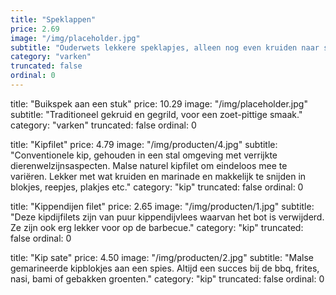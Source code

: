 ```yaml
---
title: "Speklappen"
price: 2.69
image: "/img/placeholder.jpg"
subtitle: "Ouderwets lekkere speklapjes, alleen nog even kruiden naar smaak en in de pan. Met 1 ster van het beter leven keurmerk. Marineer eens met honing en mosterd, een heerlijke combinatie met witlof."
category: "varken"
truncated: false
ordinal: 0
---
```


title: "Buikspek aan een stuk"
price: 10.29
image: "/img/placeholder.jpg"
subtitle: "Traditioneel gekruid en gegrild, voor een zoet-pittige smaak."
category: "varken"
truncated: false
ordinal: 0


title: "Kipfilet"
price: 4.79
image: "/img/producten/4.jpg"
subtitle: "Conventionele kip, gehouden in een stal omgeving met verrijkte dierenwelzijnsaspecten. Malse naturel kipfilet om eindeloos mee te variëren. Lekker met wat kruiden en marinade en makkelijk te snijden in blokjes, reepjes, plakjes etc."
category: "kip"
truncated: false
ordinal: 0


title: "Kippendijen filet"
price: 2.65
image: "/img/producten/1.jpg"
subtitle: "Deze kipdijfilets zijn van puur kippendijvlees waarvan het bot is verwijderd. Ze zijn ook erg lekker voor op de barbecue."
category: "kip"
truncated: false
ordinal: 0


title: "Kip sate"
price: 4.50
image: "/img/producten/2.jpg"
subtitle: "Malse gemarineerde kipblokjes aan een spies. Altijd een succes bij de bbq, frites, nasi, bami of gebakken groenten."
category: "kip"
truncated: false
ordinal: 0

